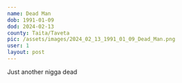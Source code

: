 ```yaml
---
name: Dead Man
dob: 1991-01-09
dod: 2024-02-13
county: Taita/Taveta
pic: /assets/images/2024_02_13_1991_01_09_Dead_Man.png
user: 1
layout: post
---
```

<p class='py-2'>Just another nigga dead</p>
